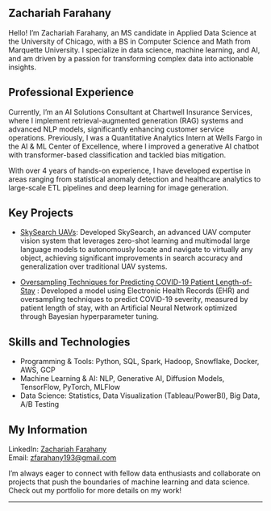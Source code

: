 Zachariah Farahany
---

Hello! I’m Zachariah Farahany, an MS candidate in Applied Data Science at the University of Chicago, with a BS in Computer Science and Math from Marquette University. I specialize in data science, machine learning, and AI, and am driven by a passion for transforming complex data into actionable insights.

## Professional Experience

Currently, I’m an AI Solutions Consultant at Chartwell Insurance Services, where I implement retrieval-augmented generation (RAG) systems and advanced NLP models, significantly enhancing customer service operations. Previously, I was a Quantitative Analytics Intern at Wells Fargo in the AI & ML Center of Excellence, where I improved a generative AI chatbot with transformer-based classification and tackled bias mitigation.

With over 4 years of hands-on experience, I have developed expertise in areas ranging from statistical anomaly detection and healthcare analytics to large-scale ETL pipelines and deep learning for image generation.

## Key Projects
- [SkySearch UAVs](https://github.com/duncancalvert/SkySearch): Developed SkySearch, an advanced UAV computer vision system that leverages zero-shot learning and multimodal large language models to autonomously locate and navigate to virtually any object, achieving significant improvements in search accuracy and generalization over traditional UAV systems.

- [Oversampling Techniques for Predicting COVID-19 Patient Length-of-Stay](https://github.com/ZachFara/Oversampling-Techniques-for-Predicting-COVID-19-Patient-Length-of-Stay) : Developed a model using Electronic Health Records (EHR) and oversampling techniques to predict COVID-19 severity, measured by patient length of stay, with an Artificial Neural Network optimized through Bayesian hyperparameter tuning.

## Skills and Technologies

- Programming & Tools: Python, SQL, Spark, Hadoop, Snowflake, Docker, AWS, GCP
- Machine Learning & AI: NLP, Generative AI, Diffusion Models, TensorFlow, PyTorch, MLFlow
- Data Science: Statistics, Data Visualization (Tableau/PowerBI), Big Data, A/B Testing
 
## My Information
LinkedIn: [Zachariah Farahany](https://www.linkedin.com/in/zach-farahany-3818aa1bb/)  
Email: zfarahany193@gmail.com

I’m always eager to connect with fellow data enthusiasts and collaborate on projects that push the boundaries of machine learning and data science. Check out my portfolio for more details on my work!

---
